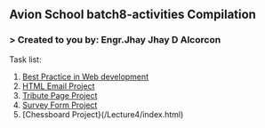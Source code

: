 ## Avion School batch8-activities Compilation

### > Created to you by: Engr.Jhay Jhay D Alcorcon

Task list:

1. [Best Practice in Web development](/Lecture1/index.html)
2. [HTML Email Project](/Lecture2/index.html)
3. [Tribute Page Project](/Lecture2.1/index.html)
4. [Survey Form Project](/Lecture3/index.html)
5. [Chessboard Project}(/Lecture4/index.html)
